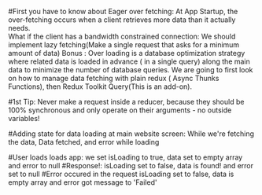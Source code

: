 #First you have to know about Eager over fetching: At App Startup, the over-fetching occurs when a client retrieves more data than it actually needs.   
What if the client has a bandwidth constrained connection: We should implement lazy fetching(Make a single request that asks for a minimum amount of data)
Bonus : Over loading is a database optimization strategy where related data is loaded in advance ( in a single query) along the main data to minimize the number of database queries.
We are going to first look on how to manage data fetching with plain redux ( Async Thunks Functions), then Redux Toolkit Query(This is an add-on).

#1st Tip: Never make a request inside a reducer, because they should be 100% synchronous and only operate on their arguments - no outside variables! 

#Adding state for data loading at main website screen: While we're fetching the data, Data fetched, and error while loading

#User loads loads app: we set isLoading to true, data set to empty array and error to null
#Response!: isLoading set to false, data is found! and error set to null
#Error occured in the request
isLoading set to false, data is empty array and error got message to 'Failed'
